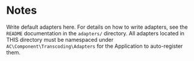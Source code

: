 # Notes #

Write default adapters here.  For details on how to write adapters, see the `README` documentation in the `adapters/` directory.  All adapters located in THIS directory must be namespaced under `AC\Component\Transcoding\Adapters` for the Application to auto-register them.
